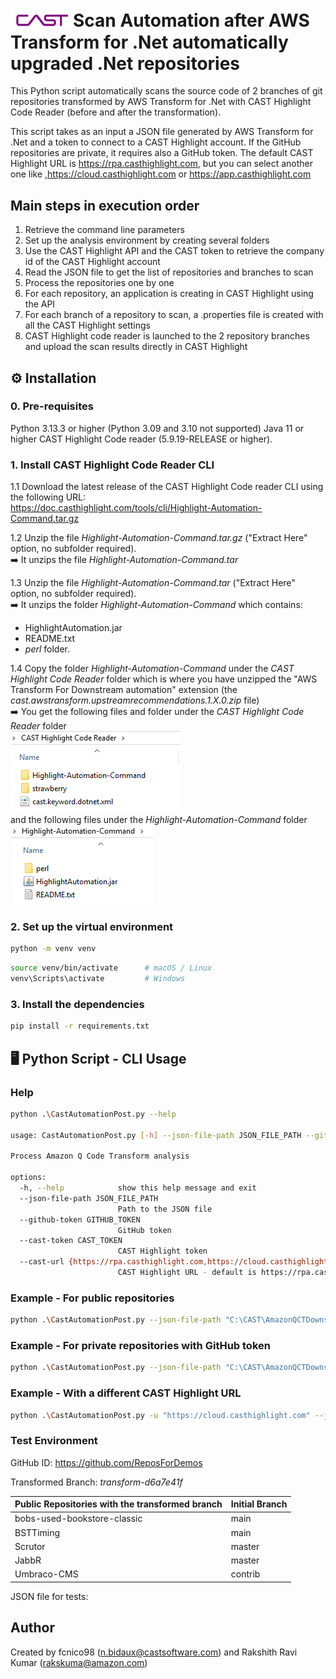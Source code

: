 # <img src="CAST-Logo 2025-White.svg" width=100 alt="icon">Scan Automation after AWS Transform for .Net automatically upgraded .Net repositories

This Python script automatically scans the source code of 2 branches of git repositories transformed by AWS Transform for .Net with CAST Highlight Code Reader (before and after the transformation). 

This script takes as an input a JSON file generated by AWS Transform for .Net and a token to connect to a CAST Highlight account.
If the GitHub repositories are private, it requires also a GitHub token.
The default CAST Highlight URL is https://rpa.casthighlight.com, but you can select another one like ,https://cloud.casthighlight.com or https://app.casthighlight.com 

##  Main steps in execution order

1. Retrieve the command line parameters
2. Set up the analysis environment by creating several folders
3. Use the CAST Highlight API and the CAST token to retrieve the company id of the CAST Highlight account
4. Read the JSON file to get the list of repositories and branches to scan
5. Process the repositories one by one
6. For each repository, an application is creating in CAST Highlight using the API
7. For each branch of a repository to scan, a .properties file is created with all the CAST Highlight settings
8. CAST Highlight code reader is launched to the 2 repository branches and upload the scan results directly in CAST Highlight  

## ⚙️ Installation

### 0. Pre-requisites
Python 3.13.3 or higher (Python 3.09 and 3.10 not supported)
Java 11 or higher
CAST Highlight Code reader (5.9.19-RELEASE or higher).

### 1. Install CAST Highlight Code Reader CLI
1.1 Download the latest release of the CAST Highlight Code reader CLI using the following URL:  
https://doc.casthighlight.com/tools/cli/Highlight-Automation-Command.tar.gz

1.2 Unzip the file _Highlight-Automation-Command.tar.gz_ ("Extract Here" option, no subfolder required).  
➡️ It unzips the file _Highlight-Automation-Command.tar_  

1.3 Unzip the file _Highlight-Automation-Command.tar_ ("Extract Here" option, no subfolder required).  
➡️ It unzips the folder _Highlight-Automation-Command_ which contains:   
 - HighlightAutomation.jar
 - README.txt
 - _perl_ folder.

1.4 Copy the folder _Highlight-Automation-Command_ under the _CAST Highlight Code Reader_ folder which is where you have unzipped the "AWS Transform For Downstream automation" extension (the _cast.awstransform.upstreamrecommendations.1.X.0.zip_ file)  
➡️ You get the following files and folder under the _CAST Highlight Code Reader_ folder  
![img.png](Folder.png)  
and the following files under the _Highlight-Automation-Command_ folder  
![img.png](Folder2.png)

### 2. Set up the virtual environment

```bash
python -m venv venv
```
```bash
source venv/bin/activate      # macOS / Linux
venv\Scripts\activate         # Windows
```

### 3. Install the dependencies

```bash
pip install -r requirements.txt
```
 
## 🖥️ Python Script - CLI Usage

### Help
```bash
python .\CastAutomationPost.py --help

usage: CastAutomationPost.py [-h] --json-file-path JSON_FILE_PATH --github-token GITHUB_TOKEN --cast-token CAST_TOKEN

Process Amazon Q Code Transform analysis

options:
  -h, --help            show this help message and exit
  --json-file-path JSON_FILE_PATH
                        Path to the JSON file
  --github-token GITHUB_TOKEN
                        GitHub token
  --cast-token CAST_TOKEN
                        CAST Highlight token
  --cast-url {https://rpa.casthighlight.com,https://cloud.casthighlight.com,https://app.casthighlight.com,https://demo.casthighlight.com}
                        CAST Highlight URL - default is https://rpa.casthighlight.com
```

### Example - For public repositories
```bash
python .\CastAutomationPost.py --json-file-path "C:\CAST\AmazonQCTDownstreamAutomation\AmazonQCTOutput-Bobs.json", --cast-token "<cast_highlight_token>"
```

### Example - For private repositories with GitHub token
```bash
python .\CastAutomationPost.py --json-file-path "C:\CAST\AmazonQCTDownstreamAutomation\transformation-report-1.json", --cast-token "<cast_highlight_token>" --github-token "<github_token>"
```

### Example - With a different CAST Highlight URL
```bash
python .\CastAutomationPost.py -u "https://cloud.casthighlight.com" --json-file-path "C:\CAST\AmazonQCTDownstreamAutomation\transformation-report-1.json", --cast-token "<cast_highlight_token>" --github-token "<github_token>" --cast-url https://demo.casthighlight.com
```

### Test Environment
GitHub ID:            https://github.com/ReposForDemos

Transformed Branch:   _transform-d6a7e41f_

| Public Repositories with the transformed branch | Initial Branch |  
|-------------------------------------------------|----------------|  
| bobs-used-bookstore-classic                     | main           |  
| BSTTiming                                       | main           |
| Scrutor                                         | master         |
| JabbR                                           | master         |
| Umbraco-CMS                                     | contrib        |

JSON file for tests:  

## Author
Created by fcnico98 (n.bidaux@castsoftware.com) and Rakshith Ravi Kumar (rakskuma@amazon.com) 
